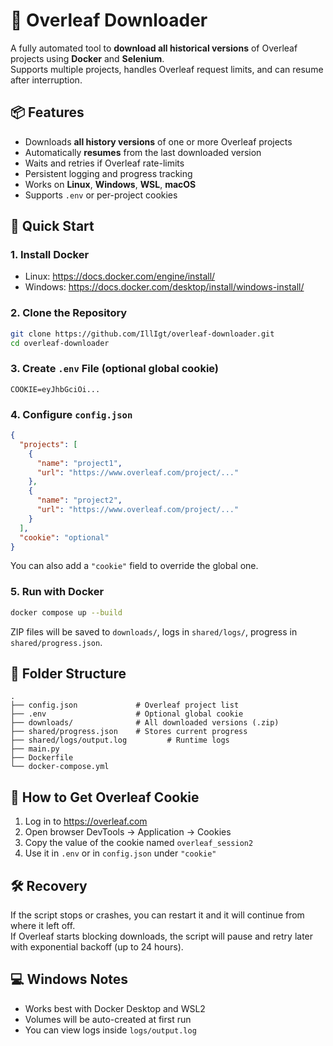 # 📝 Overleaf Downloader

A fully automated tool to **download all historical versions** of Overleaf projects using **Docker** and **Selenium**.  
Supports multiple projects, handles Overleaf request limits, and can resume after interruption.

## 📦 Features

- Downloads **all history versions** of one or more Overleaf projects
- Automatically **resumes** from the last downloaded version
- Waits and retries if Overleaf rate-limits
- Persistent logging and progress tracking
- Works on **Linux**, **Windows**, **WSL**, **macOS**
- Supports `.env` or per-project cookies

## 🚀 Quick Start

### 1. Install Docker

- Linux: https://docs.docker.com/engine/install/
- Windows: https://docs.docker.com/desktop/install/windows-install/

### 2. Clone the Repository

```bash
git clone https://github.com/IllIgt/overleaf-downloader.git
cd overleaf-downloader
```

### 3. Create `.env` File (optional global cookie)

```env
COOKIE=eyJhbGciOi...
```

### 4. Configure `config.json`

```json
{
  "projects": [
    {
      "name": "project1",
      "url": "https://www.overleaf.com/project/..."
    },
    {
      "name": "project2",
      "url": "https://www.overleaf.com/project/..."
    }
  ],
  "cookie": "optional"
}
```

You can also add a `"cookie"` field to override the global one.

### 5. Run with Docker

```bash
docker compose up --build
```

ZIP files will be saved to `downloads/`, logs in `shared/logs/`, progress in `shared/progress.json`.

## 📂 Folder Structure

```
.
├── config.json             # Overleaf project list
├── .env                    # Optional global cookie
├── downloads/              # All downloaded versions (.zip)
├── shared/progress.json    # Stores current progress
├── shared/logs/output.log         # Runtime logs
├── main.py
├── Dockerfile
└── docker-compose.yml
```

## 🍪 How to Get Overleaf Cookie

1. Log in to https://overleaf.com
2. Open browser DevTools → Application → Cookies
3. Copy the value of the cookie named `overleaf_session2`
4. Use it in `.env` or in `config.json` under `"cookie"`

## 🛠 Recovery

If the script stops or crashes, you can restart it and it will continue from where it left off.  
If Overleaf starts blocking downloads, the script will pause and retry later with exponential backoff (up to 24 hours).

## 💻 Windows Notes

- Works best with Docker Desktop and WSL2
- Volumes will be auto-created at first run
- You can view logs inside `logs/output.log`

